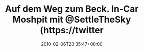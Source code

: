 ---
retweeted: false
source: <a href="http://twitter.com" rel="nofollow">Twitter Web Client</a>
entities:
  hashtags: []
  symbols: []
  user_mentions:
  - name: Settle The Sky
    screen_name: SettleTheSky
    indices:
    - '41'
    - '54'
    id_str: '85262337'
    id: '85262337'
  urls: []
display_text_range:
- '0'
- '55'
favorite_count: '0'
id_str: '8735457746'
truncated: false
retweet_count: '0'
id: '8735457746'
created_at: Sat Feb 06 20:35:47 +0000 2010
favorited: false
full_text: Auf dem Weg zum Beck. In-Car Moshpit mit [@SettleTheSky](https://twitter.com/SettleTheSky).
lang: de
tags:
- pesos/twitter
date: '2010-02-06T20:35:47+00:00'
src: https://twitter.com/bascht/status/8735457746
original_url: https://twitter.com/bascht/status/8735457746
type: twitter_tweet
text: Auf dem Weg zum Beck. In-Car Moshpit mit [@SettleTheSky](https://twitter.com/SettleTheSky).
title: Auf dem Weg zum Beck. In-Car Moshpit mit @SettleTheSky (https://twitter

---
